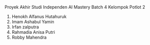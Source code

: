 Proyek Akhir Studi Independen AI Mastery Batch 4
Kelompok Potlot 2
1.	Henokh Alfanus Hutahuruk
2.	Imam Ashabul Yamin 
3.	Irfan zalputra
4.	Rahmadia Anisa Putri
5.	Robby Mahendra
